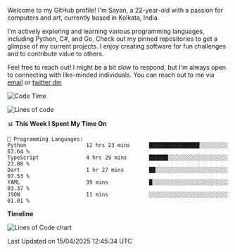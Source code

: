 Welcome to my GitHub profile! I'm Sayan, a 22-year-old with a passion for computers and art, currently based in Kolkata, India.

I'm actively exploring and learning various programming languages, including Python, C#, and Go. Check out my pinned repositories to get a glimpse of my current projects. I enjoy creating software for fun challenges and to contribute value to others.

Feel free to reach out! I might be a bit slow to respond, but I'm always open to connecting with like-minded individuals. You can reach out to me via [email](mailto:me@sayanbiswas.in) or [twitter dm](https://twitter.com/TheDankDel)

<!--START_SECTION:waka-->
![Code Time](http://img.shields.io/badge/Code%20Time-2%2C201%20hrs%2022%20mins-blue)

![Lines of code](https://img.shields.io/badge/From%20Hello%20World%20I%27ve%20Written-7.8%20million%20lines%20of%20code-blue)

📊 **This Week I Spent My Time On** 

```text
💬 Programming Languages: 
Python                   12 hrs 23 mins      ████████████████░░░░░░░░░   63.64 % 
TypeScript               4 hrs 29 mins       ██████░░░░░░░░░░░░░░░░░░░   23.08 % 
Dart                     1 hr 27 mins        ██░░░░░░░░░░░░░░░░░░░░░░░   07.53 % 
YAML                     39 mins             █░░░░░░░░░░░░░░░░░░░░░░░░   03.37 % 
JSON                     11 mins             ░░░░░░░░░░░░░░░░░░░░░░░░░   01.01 % 
```

**Timeline**

![Lines of Code chart](https://raw.githubusercontent.com/Dank-del/Dank-del/main/assets/bar_graph.png)


 Last Updated on 15/04/2025 12:45:34 UTC
<!--END_SECTION:waka-->
